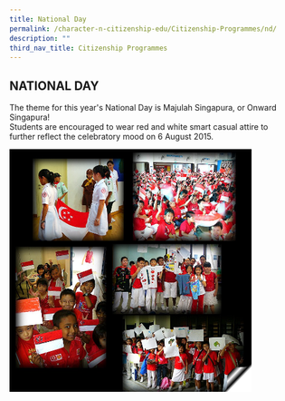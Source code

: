 ```yaml
---
title: National Day
permalink: /character-n-citizenship-edu/Citizenship-Programmes/nd/
description: ""
third_nav_title: Citizenship Programmes
---
```

## NATIONAL DAY

The theme for this year's National Day is Majulah Singapura, or Onward Singapura!<br>
Students are encouraged to wear red and white smart casual attire to further reflect the celebratory mood on 6 August 2015.

<img src="/images/National Day 2.jpg" style="width:85%">